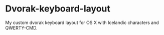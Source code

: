 Dvorak-keyboard-layout
======================

My custom dvorak keyboard layout for OS X with Icelandic characters and QWERTY-CMD.
